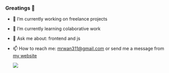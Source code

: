 ### Greatings 👋

- 🔭 I’m currently working on freelance projects 
- 🌱 I’m currently learning colaborative work
- 💬 Ask me about: frontend and js
- 📫 How to reach me: mrwan311@gmail.com or send me a message from [my website](https://marwanallisy.com/)

    <img src="https://github-readme-stats.vercel.app/api?username=OZY3112&&show_icons=true&title_color=ffffff&icon_color=bb2acf&text_color=daf7dc&bg_color=151515" />
